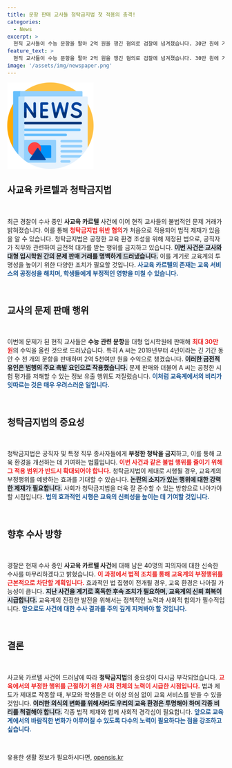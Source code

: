 ```yaml
---
title: 문항 판매 교사들 청탁금지법 첫 적용의 충격!
categories:
  - News
excerpt: >
  현직 교사들이 수능 문항을 팔아 2억 원을 챙긴 혐의로 검찰에 넘겨졌습니다. 30만 원에 거래된 문항들, 이들은 청탁금지법 위반으로 처벌을 받습니다. 사교육 카르텔의 실체가 드러나면서, 교육계의 충격이 확대되고 있습니다.
feature_text: >
  현직 교사들이 수능 문항을 팔아 2억 원을 챙긴 혐의로 검찰에 넘겨졌습니다. 30만 원에 거래된 문항들, 이들은 청탁금지법 위반으로 처벌을 받습니다. 사교육 카르텔의 실체가 드러나면서, 교육계의 충격이 확대되고 있습니다.
image: '/assets/img/newspaper.png'
---
```


<p><img src="/assets/img/newspaper.png" alt="kimp 속보" /></p>

<h2 data-ke-size="size26">사교육 카르텔과 청탁금지법</h2>

<p data-ke-size="size16">&nbsp;</p>

<p data-ke-size="size16">최근 경찰이 수사 중인 <b>사교육 카르텔</b> 사건에 이어 현직 교사들의 불법적인 문제 거래가 밝혀졌습니다. 이를 통해 <b><span style="color: #ee2323;">청탁금지법 위반 혐의</span></b>가 처음으로 적용되어 법적 제재가 있음을 알 수 있습니다. 청탁금지법은 공정한 교육 환경 조성을 위해 제정된 법으로, 공직자가 직무와 관련하여 금전적 대가를 받는 행위를 금지하고 있습니다. <b><span style="background-color: #21538527;">이번 사건은 교사와 대형 입시학원 간의 문제 판매 거래를 명백하게 드러냈습니다.</span></b> 이를 계기로 교육계의 투명성을 높이기 위한 다양한 조치가 필요할 것입니다. <b><span style="color: #1a5490;">사교육 카르텔의 존재는 교육 서비스의 공정성을 해치며, 학생들에게 부정적인 영향을 미칠 수 있습니다.</span></b></p>

<p data-ke-size="size16">&nbsp;</p>

<h2 data-ke-size="size26">교사의 문제 판매 행위</h2>

<p data-ke-size="size16">&nbsp;</p>

<p data-ke-size="size16">이번에 문제가 된 현직 교사들은 <b>수능 관련 문항</b>을 대형 입시학원에 판매해 <b><span style="color: #ee2323;">최대 30만 원</span></b>의 수익을 올린 것으로 드러났습니다. 특히 A 씨는 2019년부터 4년이라는 긴 기간 동안 수 천 개의 문항을 판매하며 2억 5천여만 원을 수익으로 챙겼습니다. <b><span style="background-color: #21538527;">이러한 금전적 유인은 범행의 주요 촉발 요인으로 작용했습니다.</span></b> 문제 판매와 더불어 A 씨는 공정한 시험 평가를 저해할 수 있는 정보 유출 행위도 저질렀습니다. <b><span style="color: #1a5490;">이처럼 교육계에서의 비리가 잇따르는 것은 매우 우려스러운 일입니다.</span></b></p>

<p data-ke-size="size16">&nbsp;</p>

<h2 data-ke-size="size26">청탁금지법의 중요성</h2>

<p data-ke-size="size16">&nbsp;</p>

<p data-ke-size="size16">청탁금지법은 공직자 및 특정 직무 종사자들에게 <b>부정한 청탁을 금지</b>하고, 이를 통해 교육 환경을 개선하는 데 기여하는 법률입니다. <b><span style="color: #ee2323;">이번 사건과 같은 불법 행위를 줄이기 위해 그 적용 범위가 반드시 확대되어야 합니다.</span></b> 청탁금지법이 제대로 시행될 경우, 교육계의 부정행위를 예방하는 효과를 기대할 수 있습니다. <b><span style="background-color: #21538527;">논란의 소지가 있는 행위에 대한 강력한 제재가 필요합니다.</span></b> 사회가 청탁금지법을 더욱 잘 준수할 수 있는 방향으로 나아가야 할 시점입니다. <b><span style="color: #1a5490;">법의 효과적인 시행은 교육의 신뢰성을 높이는 데 기여할 것입니다.</span></b></p>

<p data-ke-size="size16">&nbsp;</p>

<h2 data-ke-size="size26">향후 수사 방향</h2>

<p data-ke-size="size16">&nbsp;</p>

<p data-ke-size="size16">경찰은 현재 수사 중인 <b>사교육 카르텔 사건</b>에 대해 남은 40명의 피의자에 대한 신속한 수사를 마무리하겠다고 밝혔습니다. <b><span style="color: #ee2323;">이 과정에서 법적 조치를 통해 교육계의 부정행위를 근본적으로 차단할 계획입니다.</span></b> 효과적인 법 집행이 전개될 경우, 교육 환경은 나아질 가능성이 큽니다. <b><span style="background-color: #21538527;">지난 사건을 계기로 혹독한 후속 조치가 필요하며, 교육계의 신뢰 회복이 시급합니다.</span></b> 교육계의 진정한 발전을 위해서는 정책적인 노력과 사회적 합의가 필수적입니다. <b><span style="color: #1a5490;">앞으로도 사건에 대한 수사 결과를 주의 깊게 지켜봐야 할 것입니다.</span></b></p>

<p data-ke-size="size16">&nbsp;</p>

<h2 data-ke-size="size26">결론</h2>

<p data-ke-size="size16">&nbsp;</p>

<p data-ke-size="size16">사교육 카르텔 사건이 드러남에 따라 <b>청탁금지법</b>의 중요성이 다시금 부각되었습니다. <b><span style="color: #ee2323;">교육에서의 부정한 행위를 근절하기 위한 사회 전체의 노력이 시급한 시점입니다.</span></b> 법과 제도가 제대로 작동할 때, 부모와 학생들은 더 이상 의심 없이 교육 서비스를 받을 수 있을 것입니다. <b><span style="background-color: #21538527;">이러한 의식의 변화를 위해서라도 우리의 교육 환경은 투명해야 하며 각종 비리를 척결해야 합니다.</span></b> 각종 법적 제재와 함께 사회적 경각심이 필요합니다. <b><span style="color: #1a5490;">앞으로 교육계에서의 바람직한 변화가 이루어질 수 있도록 다수의 노력이 필요하다는 점을 강조하고 싶습니다.</span></b></p>

<p data-ke-size="size16">&nbsp;</p>
유용한 생활 정보가 필요하시다면, <a href="https://opensis.kr" rel="dofollow">opensis.kr</a>


